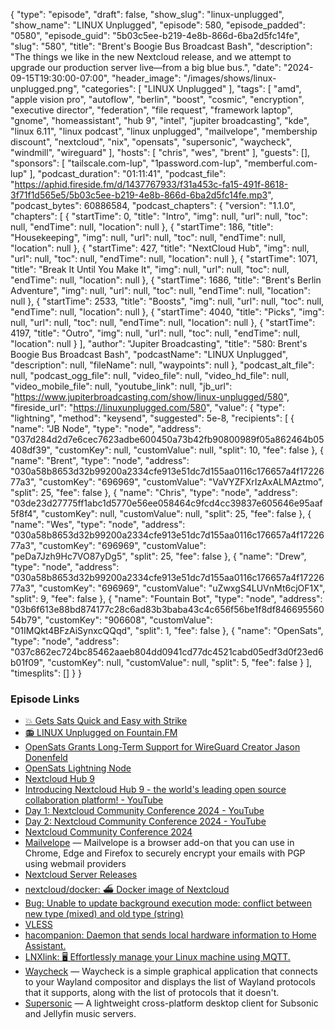 {
  "type": "episode",
  "draft": false,
  "show_slug": "linux-unplugged",
  "show_name": "LINUX Unplugged",
  "episode": 580,
  "episode_padded": "0580",
  "episode_guid": "5b03c5ee-b219-4e8b-866d-6ba2d5fc14fe",
  "slug": "580",
  "title": "Brent's Boogie Bus Broadcast Bash",
  "description": "The things we like in the new Nextcloud release, and we attempt to upgrade our production server live—from a big blue bus.",
  "date": "2024-09-15T19:30:00-07:00",
  "header_image": "/images/shows/linux-unplugged.png",
  "categories": [
    "LINUX Unplugged"
  ],
  "tags": [
    "amd",
    "apple vision pro",
    "autoflow",
    "berlin",
    "boost",
    "cosmic",
    "encryption",
    "executive director",
    "federation",
    "file request",
    "framework laptop",
    "gnome",
    "homeassistant",
    "hub 9",
    "intel",
    "jupiter broadcasting",
    "kde",
    "linux 6.11",
    "linux podcast",
    "linux unplugged",
    "mailvelope",
    "membership discount",
    "nextcloud",
    "nix",
    "opensats",
    "supersonic",
    "waycheck",
    "windmill",
    "wireguard"
  ],
  "hosts": [
    "chris",
    "wes",
    "brent"
  ],
  "guests": [],
  "sponsors": [
    "tailscale.com-lup",
    "1password.com-lup",
    "memberful.com-lup"
  ],
  "podcast_duration": "01:11:41",
  "podcast_file": "https://aphid.fireside.fm/d/1437767933/f31a453c-fa15-491f-8618-3f71f1d565e5/5b03c5ee-b219-4e8b-866d-6ba2d5fc14fe.mp3",
  "podcast_bytes": 60886584,
  "podcast_chapters": {
    "version": "1.1.0",
    "chapters": [
      {
        "startTime": 0,
        "title": "Intro",
        "img": null,
        "url": null,
        "toc": null,
        "endTime": null,
        "location": null
      },
      {
        "startTime": 186,
        "title": "Housekeeping",
        "img": null,
        "url": null,
        "toc": null,
        "endTime": null,
        "location": null
      },
      {
        "startTime": 427,
        "title": "NextCloud Hub",
        "img": null,
        "url": null,
        "toc": null,
        "endTime": null,
        "location": null
      },
      {
        "startTime": 1071,
        "title": "Break It Until You Make It",
        "img": null,
        "url": null,
        "toc": null,
        "endTime": null,
        "location": null
      },
      {
        "startTime": 1686,
        "title": "Brent's Berlin Adventure",
        "img": null,
        "url": null,
        "toc": null,
        "endTime": null,
        "location": null
      },
      {
        "startTime": 2533,
        "title": "Boosts",
        "img": null,
        "url": null,
        "toc": null,
        "endTime": null,
        "location": null
      },
      {
        "startTime": 4040,
        "title": "Picks",
        "img": null,
        "url": null,
        "toc": null,
        "endTime": null,
        "location": null
      },
      {
        "startTime": 4197,
        "title": "Outro",
        "img": null,
        "url": null,
        "toc": null,
        "endTime": null,
        "location": null
      }
    ],
    "author": "Jupiter Broadcasting",
    "title": "580: Brent's Boogie Bus Broadcast Bash",
    "podcastName": "LINUX Unplugged",
    "description": null,
    "fileName": null,
    "waypoints": null
  },
  "podcast_alt_file": null,
  "podcast_ogg_file": null,
  "video_file": null,
  "video_hd_file": null,
  "video_mobile_file": null,
  "youtube_link": null,
  "jb_url": "https://www.jupiterbroadcasting.com/show/linux-unplugged/580",
  "fireside_url": "https://linuxunplugged.com/580",
  "value": {
    "type": "lightning",
    "method": "keysend",
    "suggested": 5e-8,
    "recipients": [
      {
        "name": "JB Node",
        "type": "node",
        "address": "037d284d2d7e6cec7623adbe600450a73b42fb90800989f05a862464b05408df39",
        "customKey": null,
        "customValue": null,
        "split": 10,
        "fee": false
      },
      {
        "name": "Brent",
        "type": "node",
        "address": "030a58b8653d32b99200a2334cfe913e51dc7d155aa0116c176657a4f1722677a3",
        "customKey": "696969",
        "customValue": "VaVYZFXrIzAxALMAztmo",
        "split": 25,
        "fee": false
      },
      {
        "name": "Chris",
        "type": "node",
        "address": "03de23d27775ff1abc1d5770e56ee058464c9fcd4cc39837e605646e95aaf5f8f4",
        "customKey": null,
        "customValue": null,
        "split": 25,
        "fee": false
      },
      {
        "name": "Wes",
        "type": "node",
        "address": "030a58b8653d32b99200a2334cfe913e51dc7d155aa0116c176657a4f1722677a3",
        "customKey": "696969",
        "customValue": "peDa7Jzh9Hc7VO87yDg5",
        "split": 25,
        "fee": false
      },
      {
        "name": "Drew",
        "type": "node",
        "address": "030a58b8653d32b99200a2334cfe913e51dc7d155aa0116c176657a4f1722677a3",
        "customKey": "696969",
        "customValue": "uZwxgS4LUVnMt6cjOF1X",
        "split": 9,
        "fee": false
      },
      {
        "name": "Fountain Bot",
        "type": "node",
        "address": "03b6f613e88bd874177c28c6ad83b3baba43c4c656f56be1f8df84669556054b79",
        "customKey": "906608",
        "customValue": "01IMQkt4BFzAiSynxcQQqd",
        "split": 1,
        "fee": false
      },
      {
        "name": "OpenSats",
        "type": "node",
        "address": "037c862ec724bc85462aaeb804dd0941cd77dc4521cabd05edf3d0f23ed6b01f09",
        "customKey": null,
        "customValue": null,
        "split": 5,
        "fee": false
      }
    ],
    "timesplits": []
  }
}


### Episode Links

* [💥 Gets Sats Quick and Easy with Strike](https://strike.me/ "💥 Gets Sats Quick and Easy with Strike")
* [📻 LINUX Unplugged on Fountain.FM](https://www.fountain.fm/show/dWiuBeqpDSM86AwXRXov "📻 LINUX Unplugged  on Fountain.FM")
* [OpenSats Grants Long-Term Support for WireGuard Creator Jason Donenfeld](https://www.nobsbitcoin.com/opensats-lts-jason-donenfeld/ "OpenSats Grants Long-Term Support for WireGuard Creator Jason Donenfeld")
* [OpenSats Lightning Node](https://amboss.space/node/037c862ec724bc85462aaeb804dd0941cd77dc4521cabd05edf3d0f23ed6b01f09 "OpenSats Lightning Node")
* [Nextcloud Hub 9](https://nextcloud.com/blog/nextcloud-hub9/ "Nextcloud Hub 9")
* [Introducing Nextcloud Hub 9 - the world's leading open source collaboration platform! - YouTube](https://www.youtube.com/watch?v=EnT_OVfE4nw "Introducing Nextcloud Hub 9 - the world&#x27;s leading open source collaboration platform! - YouTube")
* [Day 1: Nextcloud Community Conference 2024 - YouTube](https://www.youtube.com/watch?v=xdKAOOxQwSI "Day 1: Nextcloud Community Conference 2024 - YouTube")
* [Day 2: Nextcloud Community Conference 2024 - YouTube](https://www.youtube.com/watch?v=acQK7Yx8mBI "Day 2: Nextcloud Community Conference 2024 - YouTube")
* [Nextcloud Community Conference 2024](https://nextcloud.com/conference-2024/ "Nextcloud Community Conference 2024")
* [Mailvelope](https://mailvelope.com/ "Mailvelope") — Mailvelope is a browser add-on that you can use in Chrome, Edge and Firefox to securely encrypt your emails with PGP using webmail providers
* [Nextcloud Server Releases](https://download.nextcloud.com/server/releases/ "Nextcloud Server Releases")
* [nextcloud/docker: ⛴ Docker image of Nextcloud](https://github.com/nextcloud/docker "nextcloud/docker: ⛴ Docker image of Nextcloud")
* [Bug: Unable to update background execution mode: conflict between new type (mixed) and old type (string)](https://github.com/nextcloud/server/issues/45083#issuecomment-2192924684 "Bug: Unable to update background execution mode: conflict between new type \(mixed\) and old type \(string\)")
* [VLESS](https://www.v2fly.org/config/protocols/vless.html "VLESS")
* [hacompanion: Daemon that sends local hardware information to Home Assistant.](https://github.com/tobias-kuendig/hacompanion "hacompanion: Daemon that sends local hardware information to Home Assistant.")
* [LNXlink: 🖥 Effortlessly manage your Linux machine using MQTT.](https://github.com/bkbilly/lnxlink "LNXlink:  🖥 Effortlessly manage your Linux machine using MQTT.")
* [Waycheck](https://flathub.org/apps/dev.serebit.Waycheck "Waycheck") — Waycheck is a simple graphical application that connects to your Wayland compositor and displays the list of Wayland protocols that it supports, along with the list of protocols that it doesn't.
* [Supersonic](https://flathub.org/apps/io.github.dweymouth.supersonic "Supersonic") — A lightweight cross-platform desktop client for Subsonic and Jellyfin music servers.
